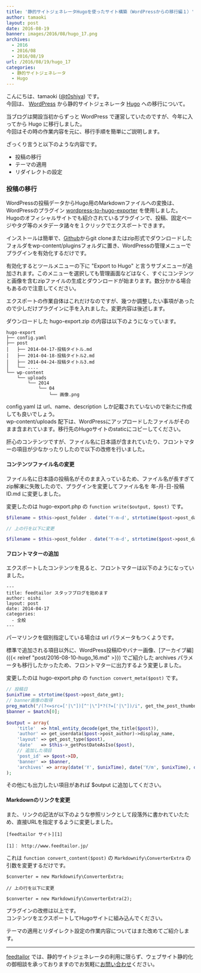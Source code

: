 ```yaml
---
title: '静的サイトジェネレータHugoを使ったサイト構築（WordPressからの移行編１）'
author: tamaoki
layout: post
date: 2016-08-19
banner: images/2016/08/hugo_17.png
archives:
  - 2016
  - 2016/08
  - 2016/08/19
url: /2016/08/19/hugo_17
categories:
  - 静的サイトジェネレータ
  - Hugo
---
```


こんにちは、tamaoki ([@t0shiya](https://twitter.com/t0shiya)) です。  
今回は、 [WordPress](http://wordpress.org) から静的サイトジェネレータ [Hugo](http://gohugo.io) への移行について。

<!--more-->

当ブログは開設当初からずっと WordPress で運営していたのですが、今年に入ってから Hugo に移行しました。  
今回はその時の作業内容を元に、移行手順を簡単にご説明します。

ざっくり言うと以下のような内容です。

* 投稿の移行
* テーマの適用
* リダイレクトの設定


### 投稿の移行

WordPressの投稿データからHugo用のMarkdownファイルへの変換は、WordPressのプラグイン [wordpress-to-hugo-exporter](https://github.com/SchumacherFM/wordpress-to-hugo-exporter) を使用しました。  
Hugoのオフィシャルサイトでも紹介されているプラグインで、投稿、固定ページやタグ等のメタデータ諸々を１クリックでエクスポートできます。

インストールは簡単で、[Github](https://github.com/SchumacherFM/wordpress-to-hugo-exporter)からgit cloneまたはzip形式でダウンロードしたフォルダをwp-content/pluginsフォルダに置き、WordPressの管理メニューでプラグインを有効化するだけです。

有効化するとツールメニューの下に "Export to Hugo" と言うサブメニューが追加されます。このメニューを選択しても管理画面などはなく、すぐにコンテンツと画像を含むzipファイルの生成とダウンロードが始まります。数分かかる場合もあるので注意してください。

エクスポートの作業自体はこれだけなのですが、幾つか調整したい事項があったので少しだけプラグインに手を入れました。変更内容は後述します。

ダウンロードした hugo-export.zip の内容は以下のようになっています。

```
hugo-export
├── config.yaml
├── post
│   ├── 2014-04-17-投稿タイトル.md
│   ├── 2014-04-18-投稿タイトル2.md
│   ├── 2014-04-24-投稿タイトル3.md
│   └── ....
└── wp-content
    └── uploads
        └── 2014
            └── 04
                └── 画像.png
```

config.yaml は url、name、description しか記載されていないので新たに作成しても良いでしょう。  
wp-content/uploads 配下は、WordPressにアップロードしたファイルがそのまま含まれています。移行先のHugoサイトのstaticにコピーしてください。

肝心のコンテンツですが、ファイル名に日本語が含まれていたり、フロントマターの項目が少なかったりしたので以下の改修を行いました。

#### コンテンツファイル名の変更

ファイル名に日本語の投稿名がそのまま入っているため、ファイル名が長すぎてzip解凍に失敗したので、プラグインを変更してファイル名を 年-月-日-投稿ID.md に変更しました。

変更したのは hugo-export.php の `function write($output, $post)` です。

```php
$filename = $this->post_folder . date('Y-m-d', strtotime($post->post_date)) . '-' . urldecode($post->post_name) . '.md';

// 上の行を以下に変更

$filename = $this->post_folder . date('Y-m-d', strtotime($post->post_date)) . '-' . $post->ID . '.md';
```

#### フロントマターの追加

エクスポートしたコンテンツを見ると、フロントマターは以下のようになっていました。

```
---
title: feedtailor スタッフブログを始めます
author: oishi
layout: post
date: 2014-04-17
categories:
  - 全般
---
```

パーマリンクを個別指定している場合は url パラメータもつくようです。

標準で追加される項目以外に、WordPress投稿IDやバナー画像、[アーカイブ編]({{< relref "post/2016-08-10-hugo_16.md" >}}) でご紹介した archives パラメータも移行したかったため、フロントマターに出力するよう変更しました。

変更したのは hugo-export.php の `function convert_meta($post)` です。

```php
// 投稿日
$unixTime = strtotime($post->post_date_gmt);
// banner画像の取得
preg_match("/(?<=src=['|\"])[^'|\"]*?(?=['|\"])/i", get_the_post_thumbnail($post->ID), $match);
$banner = $match[0];
        
$output = array(
    'title'  => html_entity_decode(get_the_title($post)),
    'author' => get_userdata($post->post_author)->display_name,
    'layout' => get_post_type($post),
    'date'   => $this->_getPostDateAsIso($post),
    // 追加した項目
    'post_id' => $post->ID,
    'banner' => $banner,
    'archives' => array(date('Y', $unixTime), date('Y/m', $unixTime), date('Y/m/d', $unixTime)),
);
```

その他にも出力したい項目があれば $output に追加してください。


#### Markdownのリンクを変更

また、リンクの記法が以下のような参照リンクとして段落外に書かれていたため、直接URLを指定するように変更しました。

```
[feedtailor サイト][1]

[1]： http://www.feedtailor.jp/
```

これは `function convert_content($post)` の `Markdownify\ConverterExtra` の引数を変更するだけです。

```
$converter = new Markdownify\ConverterExtra;

// 上の行を以下に変更

$converter = new Markdownify\ConverterExtra(2);
```


プラグインの改修は以上です。  
コンテンツをエクスポートしてHugoサイトに組み込んでください。

テーマの適用とリダイレクト設定の作業内容についてはまた改めてご紹介します。

- - -

[feedtailor](http://www.feedtailor.jp) では、静的サイトジェネレータの利用に限らず、ウェブサイト静的化の御相談を承っておりますのでお気軽に[お問い合わせ](http://www.feedtailor.jp/form/)ください。


